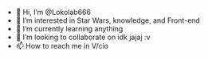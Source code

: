 - 👋 Hi, I’m @Lokolab666
- 👀 I’m interested in Star Wars, knowledge, and Front-end
- 🌱 I’m currently learning anything
- 💞️ I’m looking to collaborate on idk jajaj :v
- 📫 How to reach me in V/cio

<!---
Lokolab666/Lokolab666 is a ✨ special ✨ repository because its `README.md` (this file) appears on your GitHub profile.
You can click the Preview link to take a look at your changes.
--->

